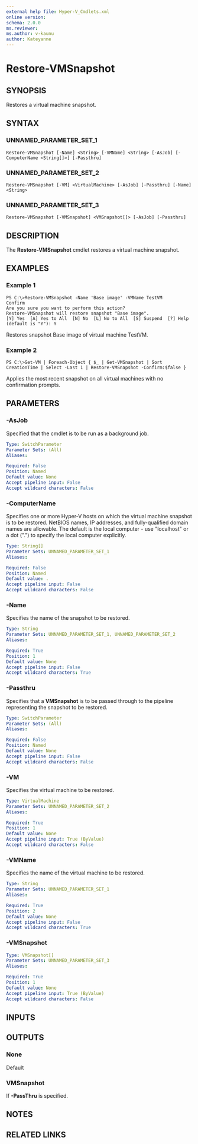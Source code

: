 ```yaml
---
external help file: Hyper-V_Cmdlets.xml
online version: 
schema: 2.0.0
ms.reviewer:
ms.author: v-kaunu
author: Kateyanne
---
```


# Restore-VMSnapshot

## SYNOPSIS
Restores a virtual machine snapshot.

## SYNTAX

### UNNAMED_PARAMETER_SET_1
```
Restore-VMSnapshot [-Name] <String> [-VMName] <String> [-AsJob] [-ComputerName <String[]>] [-Passthru]
```

### UNNAMED_PARAMETER_SET_2
```
Restore-VMSnapshot [-VM] <VirtualMachine> [-AsJob] [-Passthru] [-Name] <String>
```

### UNNAMED_PARAMETER_SET_3
```
Restore-VMSnapshot [-VMSnapshot] <VMSnapshot[]> [-AsJob] [-Passthru]
```

## DESCRIPTION
The **Restore-VMSnapshot** cmdlet restores a virtual machine snapshot.

## EXAMPLES

### Example 1
```
PS C:\>Restore-VMSnapshot -Name 'Base image' -VMName TestVM
Confirm
Are you sure you want to perform this action?
Restore-VMSnapshot will restore snapshot "Base image".
[Y] Yes  [A] Yes to All  [N] No  [L] No to All  [S] Suspend  [?] Help
(default is "Y"): Y
```

Restores snapshot Base image of virtual machine TestVM.

### Example 2
```
PS C:\>Get-VM | Foreach-Object { $_ | Get-VMSnapshot | Sort CreationTime | Select -Last 1 | Restore-VMSnapshot -Confirm:$false }
```

Applies the most recent snapshot on all virtual machines with no confirmation prompts.

## PARAMETERS

### -AsJob
Specified that the cmdlet is to be run as a background job.

```yaml
Type: SwitchParameter
Parameter Sets: (All)
Aliases: 

Required: False
Position: Named
Default value: None
Accept pipeline input: False
Accept wildcard characters: False
```

### -ComputerName
Specifies one or more Hyper-V hosts on which the virtual machine snapshot is to be restored. 
NetBIOS names, IP addresses, and fully-qualified domain names are allowable.
The default is the local computer - use "localhost" or a dot (".") to specify the local computer explicitly.

```yaml
Type: String[]
Parameter Sets: UNNAMED_PARAMETER_SET_1
Aliases: 

Required: False
Position: Named
Default value: .
Accept pipeline input: False
Accept wildcard characters: False
```

### -Name
Specifies the name of the snapshot to be restored.

```yaml
Type: String
Parameter Sets: UNNAMED_PARAMETER_SET_1, UNNAMED_PARAMETER_SET_2
Aliases: 

Required: True
Position: 1
Default value: None
Accept pipeline input: False
Accept wildcard characters: True
```

### -Passthru
Specifies that a **VMSnapshot** is to be passed through to the pipeline representing the snapshot to be restored.

```yaml
Type: SwitchParameter
Parameter Sets: (All)
Aliases: 

Required: False
Position: Named
Default value: None
Accept pipeline input: False
Accept wildcard characters: False
```

### -VM
Specifies the virtual machine to be restored.

```yaml
Type: VirtualMachine
Parameter Sets: UNNAMED_PARAMETER_SET_2
Aliases: 

Required: True
Position: 1
Default value: None
Accept pipeline input: True (ByValue)
Accept wildcard characters: False
```

### -VMName
Specifies the name of the virtual machine to be restored.

```yaml
Type: String
Parameter Sets: UNNAMED_PARAMETER_SET_1
Aliases: 

Required: True
Position: 2
Default value: None
Accept pipeline input: False
Accept wildcard characters: True
```

### -VMSnapshot
```yaml
Type: VMSnapshot[]
Parameter Sets: UNNAMED_PARAMETER_SET_3
Aliases: 

Required: True
Position: 1
Default value: None
Accept pipeline input: True (ByValue)
Accept wildcard characters: False
```

## INPUTS

## OUTPUTS

### None
Default

### VMSnapshot
If **-PassThru** is specified.

## NOTES

## RELATED LINKS



